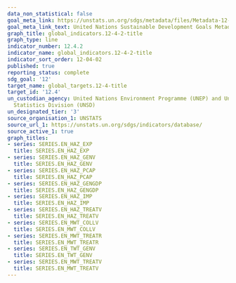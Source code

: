 ```yaml
---
data_non_statistical: false
goal_meta_link: https://unstats.un.org/sdgs/metadata/files/Metadata-12-04-02.pdf
goal_meta_link_text: United Nations Sustainable Development Goals Metadata (pdf 782kB)
graph_title: global_indicators.12-4-2-title
graph_type: line
indicator_number: 12.4.2
indicator_name: global_indicators.12-4-2-title
indicator_sort_order: 12-04-02
published: true
reporting_status: complete
sdg_goal: '12'
target_name: global_targets.12-4-title
target_id: '12.4'
un_custodian_agency: United Nations Environment Programme (UNEP) and United Nations
  Statistics Division (UNSD)
un_designated_tier: '3'
source_organisation_1: UNSTATS
source_url_1: https://unstats.un.org/sdgs/indicators/database/
source_active_1: true
graph_titles:
- series: SERIES.EN_HAZ_EXP
  title: SERIES.EN_HAZ_EXP
- series: SERIES.EN_HAZ_GENV
  title: SERIES.EN_HAZ_GENV
- series: SERIES.EN_HAZ_PCAP
  title: SERIES.EN_HAZ_PCAP
- series: SERIES.EN_HAZ_GENGDP
  title: SERIES.EN_HAZ_GENGDP
- series: SERIES.EN_HAZ_IMP
  title: SERIES.EN_HAZ_IMP
- series: SERIES.EN_HAZ_TREATV
  title: SERIES.EN_HAZ_TREATV
- series: SERIES.EN_MWT_COLLV
  title: SERIES.EN_MWT_COLLV
- series: SERIES.EN_MWT_TREATR
  title: SERIES.EN_MWT_TREATR
- series: SERIES.EN_TWT_GENV
  title: SERIES.EN_TWT_GENV
- series: SERIES.EN_MWT_TREATV
  title: SERIES.EN_MWT_TREATV
---
```

